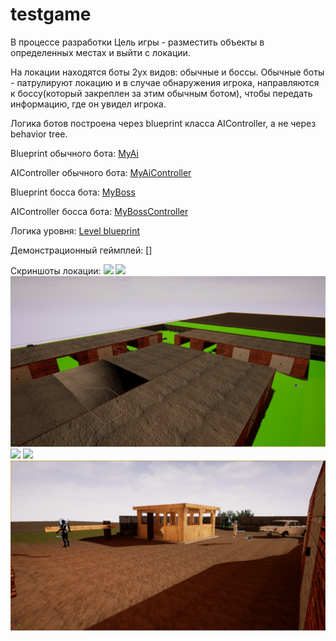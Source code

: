 # testgame
В процессе разработки
Цель игры - разместить объекты в определенных местах и выйти с локации.

На локации находятся боты 2ух видов: обычные и боссы. Обычные боты - патрулируют локацию и в случае обнаружения игрока, направляются к боссу(который закреплен за этим обычным ботом), чтобы передать информацию, где он увидел игрока.


Логика ботов построена через blueprint класса AIController, а не через behavior tree.

Blueprint обычного бота:
[MyAi](https://blueprintue.com/blueprint/j3esf2yz/)

AIController обычного бота:
[MyAiController](https://blueprintue.com/blueprint/rfqcts5x/)

Blueprint босса бота:
[MyBoss](https://blueprintue.com/blueprint/t2wl3sla/)

AIController босса бота:
[MyBossController](https://blueprintue.com/blueprint/m076vkkw/)

Логика уровня:
[Level blueprint](https://blueprintue.com/blueprint/481ynb4o/)

Демонстрационный геймплей:
[![]()]

Скриншоты локации:
![](https://github.com/vertil/Game1/blob/main/screenshoots/ScreenShot00001.png)
![](https://github.com/vertil/Game1/blob/main/screenshoots/ScreenShot00002.png)
![](https://github.com/vertil/Game1/blob/main/screenshoots/ScreenShot00003.png)
![](https://github.com/vertil/Game1/blob/main/screenshoots/ScreenShot00004.png)
![](https://github.com/vertil/Game1/blob/main/screenshoots/ScreenShot00005.png)
![](https://github.com/vertil/Game1/blob/main/screenshoots/ScreenShot00006.png)
